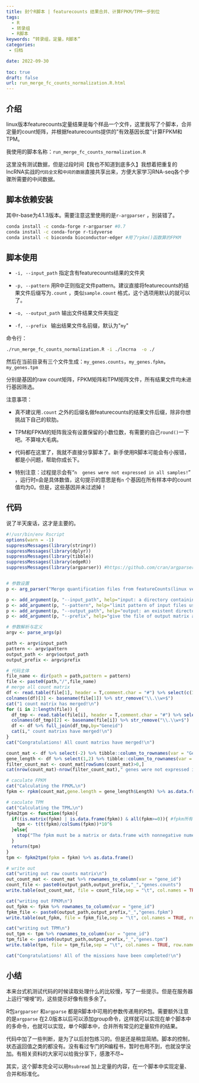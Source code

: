 ```yaml
---
title: 封个R脚本 | featurecounts 结果合并、计算FPKM/TPM一步到位
tags:
  - R
  - 转录组
  - R脚本
keywords: “转录组，定量，R脚本”
categories:
 - 归档

date: 2022-09-30
  
toc: true
draft: false
url: run_merge_fc_counts_normalization.R.html
---
```


## 介绍

linux版本featurecounts定量结果是每个样品一个文件，这里我写了个脚本，合并定量的count矩阵，并根据featurecounts提供的"有效基因长度"计算FPKM和TPM。

我使用的脚本名称：`run_merge_fc_counts_normalization.R`

这里没有测试数据，但是过段时间【我也不知道到底多久】我想着把重复的lncRNA实战的`代码全文`和`中间的数据`直接共享出来，方便大家学习RNA-seq各个步骤所需要的中间数据。

## 脚本依赖安装

其中r-base为4.1.3版本。需要注意这里使用的是`r-argparser` ，别装错了。

```sh
conda install -c conda-forge r-argparser #0.7
conda install -c conda-forge r-tidyverse
conda install -c bioconda bioconductor-edger #用了rpkm()函数算的FPKM
```

## 脚本使用

- `-i, --input_path`  指定含有featurecounts结果的文件夹
- `-p, --pattern` 用R中正则指定文件pattern。建议直接将featurecounts的结果文件后缀写为`.count` ，类似`sample.count` 格式，这个选项用默认的就可以了。

- `-o, --output_path` 输出文件结果文件夹指定
- `-f, --prefix ` 输出结果文件名前缀，默认为"`my`"

命令行：

```sh
./run_merge_fc_counts_normalization.R -i ./lncrna  -o ./
```

然后在当前目录有三个文件生成：`my_genes.counts`，`my_genes.fpkm`，`my_genes.tpm`

分别是基因的raw count矩阵，FPKM矩阵和TPM矩阵文件，所有结果文件均未进行基因筛选。

注意事项：

- 真不建议用`.count` 之外的后缀名做featurecounts的结果文件后缀，除非你想挑战下自己的软肋。

- TPM和FPKM的矩阵我没有设置保留的小数位数，有需要的自己`round()`一下吧。不算啥大毛病。
- 代码都在这里了，我就不直接分享脚本了。新手使用R脚本可能会有小报错，都是小问题，帮助你成长下。
- 特别注意：过程提示会有“`n  genes were not expressed in all samples!`” ，运行时`n`会是具体数值，这句提示的意思是有`n` 个基因在所有样本中的count值均为0。但是，这些基因并未过滤掉！

## 代码

说了半天废话，这才是主要的。

```R
#!/usr/bin/env Rscript
options(warn = -1)
suppressMessages(library(stringr))
suppressMessages(library(dplyr))
suppressMessages(library(tibble))
suppressMessages(library(edgeR))
suppressMessages(library(argparser)) #https://github.com/cran/argparser


# 参数设置
p <- arg_parser("Merge quantification files from featureCounts(linux version) and calculate FPKM/TPM")

p <- add_argument(p, "--input_path", help="input: a directory containing the counts matrix named with '<sample>.count'", type="character",default = "./")
p <- add_argument(p, "--pattern", help="limit pattern of input files using regular expression in R language",type="character",default = "*count$")
p <- add_argument(p, "--output_path", help="output: an existent directory", type="character",default = "./")
p <- add_argument(p, "--prefix", help="give the file of output matrix a prefix like '<output_prefix>_genes.*'", type="character",default = "my",short = "-f")

# 参数解析与定义
argv <- parse_args(p)

path <- argv$input_path
pattern <- argv$pattern
output_path <- argv$output_path
output_prefix <- argv$prefix

# 代码主体
file_name <- dir(path = path,pattern = pattern)
file <- paste0(path,"/",file_name)
# merge all count matrix
df <- read.table(file[1], header = T,comment.char = "#") %>% select(c(1,6,7))
colnames(df)[3] <- basename(file[1]) %>% str_remove("\\.\\w+$")
cat("1 count matrix has merged!\n")
for (i in 2:length(file)) {
  df_tmp <- read.table(file[i], header = T,comment.char = "#") %>% select(c(1,7))
  colnames(df_tmp)[2] <- basename(file[i]) %>% str_remove("\\.\\w+$")
  df <- df %>% full_join(df_tmp,by="Geneid")
  cat(i," count matrixs have merged!\n")
}
cat("Congratulations! All count matrixs have merged!\n")

count_mat <- df %>% select(-2) %>% tibble::column_to_rownames(var = "Geneid")
gene_length <- df %>% select(1,2) %>% tibble::column_to_rownames(var = "Geneid")
filter_count_mat <- count_mat[rowSums(count_mat)>0,]
cat(nrow(count_mat)-nrow(filter_count_mat)," genes were not expressed in all samples!\n")

# caculate FPKM
cat("Calculating the FPKM…\n")
fpkm <- rpkm(count_mat,gene.length = gene_length$Length) %>% as.data.frame()

# caculate TPM
cat("Calculating the TPM…\n")
fpkm2tpm <- function(fpkm){
  if((is.matrix(fpkm) | is.data.frame(fpkm)) & all(fpkm>=0)){ #fpkm所有值为非负且为矩阵或者数据框
    tpm <- t(t(fpkm)/colSums(fpkm))*10^6
  }else{
    stop("The fpkm must be a matrix or data.frame with nonnegative numerical values!")
  }
  return(tpm)
}
tpm <- fpkm2tpm(fpkm = fpkm) %>% as.data.frame() 

# write out 
cat("writing out raw counts matrix\n")
out_count_mat <- count_mat %>% rownames_to_column(var = "gene_id")
count_file <- paste0(output_path,output_prefix,"_","genes.counts")
write.table(out_count_mat, file = count_file,sep = "\t", col.names = TRUE, row.names = FALSE, quote = FALSE)

cat("writing out FPKM\n")
out_fpkm <- fpkm %>% rownames_to_column(var = "gene_id")
fpkm_file <- paste0(output_path,output_prefix,"_","genes.fpkm")
write.table(out_fpkm, file = fpkm_file,sep = "\t", col.names = TRUE, row.names = FALSE, quote = FALSE)

cat("writing out TPM\n")
out_tpm <- tpm %>% rownames_to_column(var = "gene_id")
tpm_file <- paste0(output_path,output_prefix,"_","genes.tpm")
write.table(tpm, file = tpm_file,sep = "\t", col.names = TRUE, row.names = FALSE, quote = FALSE)

cat("Congratulations! All of the missions have been completed!\n")

```

## 小结

本来台式机测试代码的时候读取处理什么的比较慢，写了一些提示。但是在服务器上运行“嗖嗖”的，这些提示好像有些多余了。

R包`argparser` 和`argparse` 都是R脚本中可用的参数传递用的R包。需要额外注意的是`argparse` 在2.0版本以后可以添加group命令，这样就可以实现在单个脚本中的多命令，也就可以实现，单个R脚本中，合并所有常见的定量软件的结果。

代码中加了一些判断，是为了以后封包练习的。但是还是稍显简陋。脚本的控制，状态返回值之类的都没有。没有看过专门的R编程书，暂时也用不到，也就没学没加。有相关资料的大家可以给我分享下，感激不尽~

其实，这个脚本完全可以用`Rsubread` 加上定量的内容，在一个脚本中实现定量、合并和标准化。